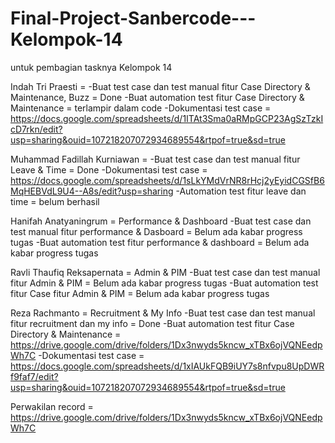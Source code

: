 # Final-Project-Sanbercode---Kelompok-14

untuk pembagian tasknya
Kelompok 14

Indah Tri Praesti = 
-Buat test case dan test manual fitur Case Directory & Maintenance, Buzz = Done
-Buat automation test fitur Case Directory & Maintenance = terlampir dalam code
-Dokumentasi test case = https://docs.google.com/spreadsheets/d/1ITAt3Sma0aRMpGCP23AgSzTzkIcD7rkn/edit?usp=sharing&ouid=107218207072934689554&rtpof=true&sd=true

Muhammad Fadillah Kurniawan = 
-Buat test case dan test manual fitur Leave & Time = Done 
-Dokumentasi test case = https://docs.google.com/spreadsheets/d/1sLkYMdVrNR8rHcj2yEyidCGSfB6MqHEBVdL9U4--A8s/edit?usp=sharing
-Automation test fitur leave dan time = belum berhasil

Hanifah Anatyaningrum = Performance & Dashboard
-Buat test case dan test manual fitur performance & Dasboard = Belum ada kabar progress tugas
-Buat automation test fitur performance & dashboard = Belum ada kabar progress tugas

Ravli Thaufiq Reksapernata = Admin & PIM
-Buat test case dan test manual fitur Admin & PIM = Belum ada kabar progress tugas
-Buat automation test fitur Case fitur Admin & PIM = Belum ada kabar progress tugas

Reza Rachmanto = Recruitment & My Info
-Buat test case dan test manual fitur recruitment dan my info = Done
-Buat automation test fitur Case Directory & Maintenance = https://drive.google.com/drive/folders/1Dx3nwyds5kncw_xTBx6ojVQNEedpWh7C
-Dokumentasi test case = https://docs.google.com/spreadsheets/d/1xIAUkFQB9iUY7s8nfvpu8UpDWRf9faf7/edit?usp=sharing&ouid=107218207072934689554&rtpof=true&sd=true

Perwakilan record = https://drive.google.com/drive/folders/1Dx3nwyds5kncw_xTBx6ojVQNEedpWh7C
